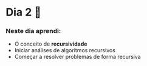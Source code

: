 # Dia 2 📆

### Neste dia aprendi:

* O conceito de **recursividade**
* Iniciar análises de algoritmos recursivos
* Começar a resolver problemas de forma recursiva